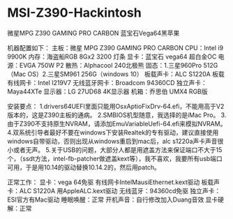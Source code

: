 # MSI-Z390-Hackintosh
微星MPG Z390 GAMING PRO CARBON 蓝宝石Vega64黑苹果

机器配置如下：
主板：微星 MPG Z390 GAMING PRO CARBON
CPU：Intel i9 9900K
内存：海盗船RGB 8Gx2 3200 灯条
显卡：蓝宝石 vega64 超白金OC
电源：EVGA 750W P2
散热：Alphacool 240北极熊
固态：1.三星960Pro 512G（Mac OS）2.三星SM961 256G（windows 10）
板载声卡：ALC S1220A
板载有线网卡：Intel I219V7
无线蓝牙网卡：Broadcom 94360CD
独立声卡：Maya44XTe
显示器：LG 27UD68 4K显示器
机箱：乔思伯 UMX4 RGB版

安装要点：
1.drivers64UEFI里面只能用OsxAptioFixDrv-64.efi，不能用高于V2版本的，这是Z390主板的通病。
2.SMBIOS机型随意，我选择的是iMac Pro。
3.由于Z390不支持原生NVRAM，请添加EmuVariableUefi-64.efi来模拟NVRAM。
4.双系统引导者最好不要在windows下安装Realtek的专有驱动，建议直接使用windows自带驱动，否则出现从windows重启到mac后，alc s1220a声卡声音很小或者无声。
5.关于USB的问题，大部分人都是用遮盖方法来保证端口不大于15个，（ssdt方法，intel-fb-patcher做遮盖kext等），我不喜欢，我要所有usb端口可用，于是用10.14的驱动替换10.14.2的，然后用patch。

正常工作：
显卡：vega 64免驱
有线网卡IntelMausiEthernet.kext驱动
板载声卡：ALC S1220A 用AppleALC.kext驱动
无线蓝牙：94360cd免驱
独立声卡：ESI官方有Mac驱动
睡眠唤醒：正常
开机声音：自行修改加入Duang音效
显卡硬解：正常
